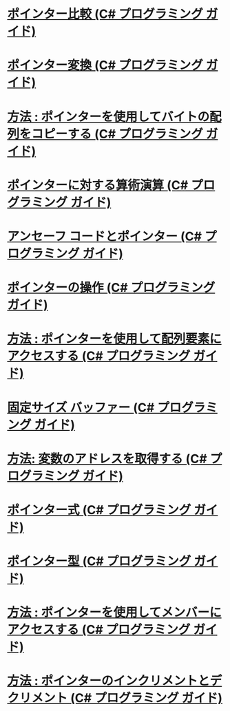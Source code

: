 # [ポインター比較 (C# プログラミング ガイド)](pointer-comparison.md)
# [ポインター変換 (C# プログラミング ガイド)](pointer-conversions.md)
# [方法 : ポインターを使用してバイトの配列をコピーする (C# プログラミング ガイド)](how-to-use-pointers-to-copy-an-array-of-bytes.md)
# [ポインターに対する算術演算 (C# プログラミング ガイド)](arithmetic-operations-on-pointers.md)
# [アンセーフ コードとポインター (C# プログラミング ガイド)](index.md)
# [ポインターの操作 (C# プログラミング ガイド)](manipulating-pointers.md)
# [方法 : ポインターを使用して配列要素にアクセスする (C# プログラミング ガイド)](how-to-access-an-array-element-with-a-pointer.md)
# [固定サイズ バッファー (C# プログラミング ガイド)](fixed-size-buffers.md)
# [方法: 変数のアドレスを取得する (C# プログラミング ガイド)](how-to-obtain-the-address-of-a-variable.md)
# [ポインター式 (C# プログラミング ガイド)](pointer-expressions.md)
# [ポインター型 (C# プログラミング ガイド)](pointer-types.md)
# [方法 : ポインターを使用してメンバーにアクセスする (C# プログラミング ガイド)](how-to-access-a-member-with-a-pointer.md)
# [方法 : ポインターのインクリメントとデクリメント (C# プログラミング ガイド)](how-to-increment-and-decrement-pointers.md)
